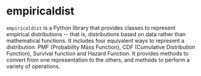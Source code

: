 # empiricaldist

`empiricaldist` is a Python library that provides classes to represent empirical distributions -- that is, distributions based on data rather than mathematical functions.
It includes four equivalent ways to represent a distribution: PMF (Probability Mass Function), CDF (Cumulative Distribution Function), Survival function and Hazard Function.
It provides methods to convert from one representation to the others, and methods to perform a variety of operations.
